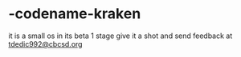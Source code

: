 # -codename-kraken
it is a small os in its beta 1 stage give it a shot and send feedback at 
tdedic992@cbcsd.org
